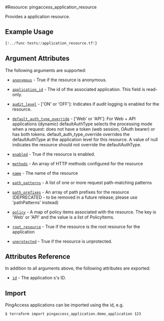 #Resource: pingaccess_application_resource

Provides a application resource.

## Example Usage
```terraform
{!../func-tests//application_resource.tf!}
```

## Argument Attributes

The following arguments are supported:


- [`anonymous`](#anonymous) - True if the resource is anonymous.

- [`application_id`](#application_id) - The id of the associated application. This field is read-only.

- [`audit_level`](#audit_level) - ['ON' or 'OFF']: Indicates if audit logging is enabled for the resource.

- [`default_auth_type_override`](#default_auth_type_override) - ['Web' or 'API']: For Web + API applications (dynamic) defaultAuthType selects the processing mode when a request: does not have a token (web session, OAuth bearer) or has both tokens. default_auth_type_override overrides the defaultAuthType at the application level for this resource. A value of null indicates the resource should not override the defaultAuthType.

- [`enabled`](#enabled) - True if the resource is enabled.

- [`methods`](#methods) - An array of HTTP methods configured for the resource

- [`name`](#name) - The name of the resource

- [`path_patterns`](#path_patterns) - A list of one or more request path-matching patterns

- [`path_prefixes`](#path_prefixes) - An array of path prefixes for the resource (DEPRECATED - to be removed in a future release; please use 'pathPatterns' instead)

- [`policy`](#policy) - A map of policy items associated with the resource. The key is 'Web' or 'API' and the value is a list of PolicyItems.

- [`root_resource`](#root_resource) - True if the resource is the root resource for the application

- [`unprotected`](#unprotected) - True if the resource is unprotected.

## Attributes Reference

In addition to all arguments above, the following attributes are exported:

- [`id`](#id) - The application s's ID.

## Import

PingAccess applications can be imported using the id, e.g.

```bash
$ terraform import pingaccess_application.demo_application 123
```
